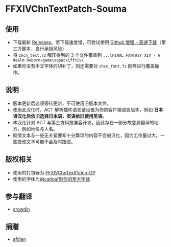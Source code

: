 # FFXIVChnTextPatch-Souma

## 使用

- 下载最新 [Releases](https://github.com/Souma-Sumire/FFXIVChnTextPatch-Souma/releases/latest/)。若下载速度慢，可尝试使用 [Github 增强 - 高速下载](https://greasyfork.org/zh-CN/scripts/412245-github-%E5%A2%9E%E5%BC%BA-%E9%AB%98%E9%80%9F%E4%B8%8B%E8%BD%BD)（第三方脚本，自行承担风险）
- 将 `zhcn_text.7z` 解压得到的 3 个文件覆盖到 `...\FINAL FANTASY XIV - A Realm Reborn\game\sqpack\ffxiv\`
- 如果你没有中文字体的UI补丁，则还需要对 `zhcn_font.7z` 同样进行覆盖操作。

## 说明

- 版本更新后必须等待更新，不可使用旧版本文件。
- 使用此汉化时，ACT 解析插件语言请设置为你的客户端语言版本，例如 **日本语汉化后依旧选择日本语，英语依旧使用英语**。
- 本汉化针对 ACT 与第三方科技兼容开发，因此存在一部分故意漏翻译的地方，例如地名与人名。
- 剧情文本与一些无关紧要却十分繁琐的内容不会被汉化，因为工作量过大。一些技改文本可能不会及时跟进。

## 版权相关

- 使用的打包器为 [FFXIVChnTextPatch-GP](https://github.com/GpointChen/FFXIVChnTextPatch-GP)
- 使用的字体为由[catloaf制作的苹方字体](https://bbs.tggfl.com/topic/221/%E5%9B%9B%E6%AC%BE%E6%9B%BF%E6%8D%A2%E7%94%A8-ui-%E5%AD%97%E4%BD%93-%E9%BB%91-%E5%AE%8B-%E5%9C%86-%E5%9B%BD%E9%99%85%E6%9C%8D%E5%9B%BD%E6%9C%8D%E5%8F%8C%E7%89%88%E6%9C%AC)

## 参与翻译

- [crowdin](https://zh.crowdin.com/project/ffxiv-localization/zh-CN)

## 捐贈

- [afdian](https://afdian.net/a/Souma)
